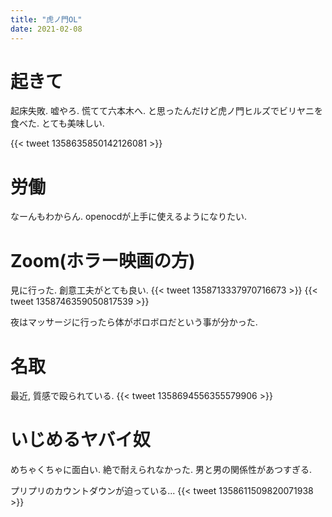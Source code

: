 ```yaml
---
title: "虎ノ門OL"
date: 2021-02-08
---
```


# 起きて
起床失敗. 嘘やろ. 慌てて六本木へ. と思ったんだけど虎ノ門ヒルズでビリヤニを食べた. とても美味しい.

{{< tweet 1358635850142126081 >}}

# 労働
なーんもわからん. openocdが上手に使えるようになりたい.

# Zoom(ホラー映画の方)
見に行った. 創意工夫がとても良い.
{{< tweet 1358713337970716673 >}}
{{< tweet 1358746359050817539 >}}

夜はマッサージに行ったら体がボロボロだという事が分かった.

# 名取
最近, 質感で殴られている.
{{< tweet 1358694556355579906 >}}

# いじめるヤバイ奴
めちゃくちゃに面白い. 絶で耐えられなかった. 男と男の関係性があつすぎる.

プリプリのカウントダウンが迫っている...
{{< tweet 1358611509820071938 >}}